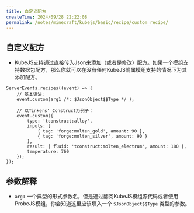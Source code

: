 ```yaml
---
title: 自定义配方
createTime: 2024/09/28 22:22:08
permalink: /notes/minecraft/kubejs/basic/recipe/custom_recipe/
---
```


## 自定义配方

- KubeJS支持通过直接传入Json来添加（或者是修改）配方。如果一个模组支持数据包配方，那么你就可以在没有任何KubeJS附属模组支持的情况下为其添加配方。

```JS
ServerEvents.recipes((event) => {
    // 基本语法：
    event.custom(arg1 /*: $JsonObject$$Type */ );

    // 以Tinkers' Construct为例子：
    event.custom({
        type: 'tconstruct:alloy',
        inputs: [
            { tag: 'forge:molten_gold', amount: 90 },
            { tag: 'forge:molten_silver', amount: 90 }
        ],
        result: { fluid: 'tconstruct:molten_electrum', amount: 180 },
        temperature: 760
    });
});
```

## 参数解释

- `arg1` 一个典型的形式参数名，但是通过翻阅KubeJS模组源代码或者使用ProbeJS模组，你会知道这里应该填入一个 `$JsonObject$$Type` 类型的参数。
